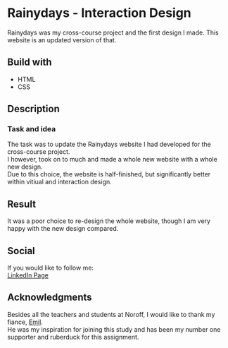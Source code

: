 # Rainydays - Interaction Design
Rainydays was my cross-course project and the first design I made. This website is an updated version of that.  

## Build with
- HTML
- CSS

## Description 

### Task and idea

The task was to update the Rainydays website I had developed for the cross-course project.   
I however, took on to much and made a whole new website with a whole new design.  
Due to this choice, the website is half-finished, but significantly better within vitiual and interaction design. 

## Result
It was a poor choice to re-design the whole website, though I am very happy with the new design compared. 

## Social
If you would like to follow me:   
[LinkedIn Page](https://www.linkedin.com/in/miriam-dahlberg-99b2a1247/)

## Acknowledgments
Besides all the teachers and students at Noroff, I would like to thank my fiance, [Emil](https://github.com/emilgab).  
He was my inspiration for joining this study and has been my number one supporter and ruberduck for this assignment.
